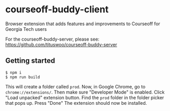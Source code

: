 # courseoff-buddy-client
Browser extension that adds features and improvements to Courseoff for Georgia Tech users

For the courseoff-buddy-server, please see: https://github.com/tituswoo/courseoff-buddy-server

## Getting started

```
$ npm i
$ npm run build
```

This will create a folder called `prod`.
Now, in Google Chrome, go to `chrome://extensions/`.
Then make sure "Developer Mode" is enabled.
Click "Load unpacked" extension button.
Find the `prod` folder in the folder picker that pops up.
Press "Done"
The extension should now be installed.
